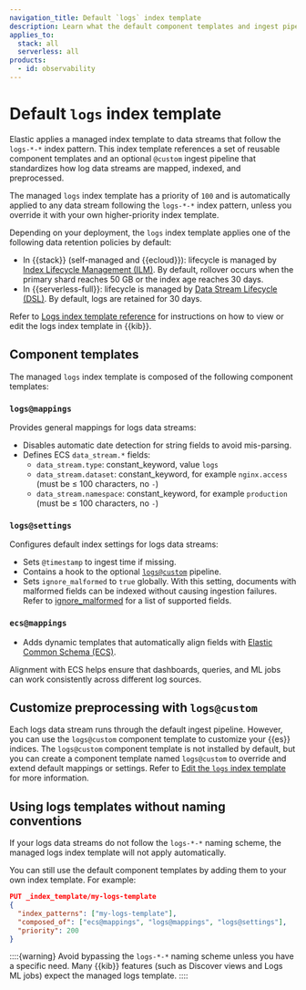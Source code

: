 ```yaml
---
navigation_title: Default `logs` index template
description: Learn what the default component templates and ingest pipeline hooks for logs do.
applies_to:
  stack: all
  serverless: all
products:
  - id: observability
---
```


# Default `logs` index template

Elastic applies a managed index template to data streams that follow the `logs-*-*` index pattern. This index template references a set of reusable component templates and an optional `@custom` ingest pipeline that standardizes how log data streams are mapped, indexed, and preprocessed.

The managed `logs` index template has a priority of `100` and is automatically applied to any data stream following the `logs-*-*` index pattern, unless you override it with your own higher-priority index template.

Depending on your deployment, the `logs` index template applies one of the following data retention policies by default:

* In {{stack}} (self-managed and {{ecloud}}): lifecycle is managed by [Index Lifecycle Management (ILM)](../../../manage-data/lifecycle/index-lifecycle-management.md). By default, rollover occurs when the primary shard reaches 50 GB or the index age reaches 30 days.
* In {{serverless-full}}: lifecycle is managed by [Data Stream Lifecycle (DSL)](../../../manage-data/lifecycle/data-stream.md). By default, logs are retained for 30 days. 

Refer to [Logs index template reference](logs-index-template-reference.md) for instructions on how to view or edit the logs index template in {{kib}}.

## Component templates

The managed `logs` index template is composed of the following component templates:

### `logs@mappings`

Provides general mappings for logs data streams:

* Disables automatic date detection for string fields to avoid mis-parsing.  
* Defines ECS `data_stream.*` fields:
  * `data_stream.type`: constant_keyword, value `logs`  
  * `data_stream.dataset`: constant_keyword, for example `nginx.access` (must be ≤ 100 characters, no `-`)
  * `data_stream.namespace`: constant_keyword, for example `production` (must be ≤ 100 characters, no `-`)

### `logs@settings`

Configures default index settings for logs data streams: 

  * Sets `@timestamp` to ingest time if missing.  
  * Contains a hook to the optional [`logs@custom`](#customize-preprocessing-with-logscustom) pipeline.  
  * Sets `ignore_malformed` to `true` globally. With this setting, documents with malformed fields can be indexed without causing ingestion failures. Refer to [ignore_malformed](elasticsearch://reference/elasticsearch/mapping-reference/ignore-malformed.md) for a list of supported fields.

### `ecs@mappings`

* Adds dynamic templates that automatically align fields with [Elastic Common Schema (ECS)](ecs://reference/index.md).  

Alignment with ECS helps ensure that dashboards, queries, and ML jobs can work consistently across different log sources.


## Customize preprocessing with `logs@custom`

Each logs data stream runs through the default ingest pipeline. However, you can use the `logs@custom` component template to customize your {{es}} indices. The `logs@custom` component template is not installed by default, but you can create a component template named `logs@custom` to override and extend default mappings or settings. Refer to [Edit the `logs` index template](../logs/logs-index-template-reference.md#custom-logs-template-edit) for more information.



## Using logs templates without naming conventions

If your logs data streams do not follow the `logs-*-*` naming scheme, the managed logs index template will not apply automatically.

You can still use the default component templates by adding them to your own index template. For example:

```json
PUT _index_template/my-logs-template
{
  "index_patterns": ["my-logs-template"],
  "composed_of": ["ecs@mappings", "logs@mappings", "logs@settings"],
  "priority": 200
}
```

::::{warning}
Avoid bypassing the `logs-*-*` naming scheme unless you have a specific need. Many {{kib}} features (such as Discover views and Logs ML jobs) expect the managed logs template.
::::